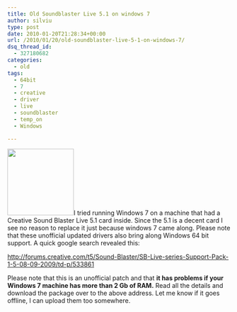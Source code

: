 ```yaml
---
title: Old Soundblaster Live 5.1 on windows 7
author: silviu
type: post
date: 2010-01-20T21:28:34+00:00
url: /2010/01/20/old-soundblaster-live-5-1-on-windows-7/
dsq_thread_id:
  - 327180682
categories:
  - old
tags:
  - 64bit
  - 7
  - creative
  - driver
  - live
  - soundblaster
  - temp_on
  - Windows

---
```

<img decoding="async" loading="lazy" class="alignleft size-thumbnail wp-image-679" title="livecard2" src="http://blog.silviuvulcan.ro/wp-content/uploads/sites/2/2010/01/livecard2-150x150.jpg" alt="" width="150" height="150" />I tried running Windows 7 on a machine that had a Creative Sound Blaster Live 5.1 card inside. Since the 5.1 is a decent card I see no reason to replace it just because windows 7 came along. Please note that these unofficial updated drivers also bring along Windows 64 bit support. A quick google search revealed this:

<a href="http://forums.creative.com/t5/Sound-Blaster/SB-Live-series-Support-Pack-1-5-08-09-2009/td-p/533861" target="_blank" rel="noopener">http://forums.creative.com/t5/Sound-Blaster/SB-Live-series-Support-Pack-1-5-08-09-2009/td-p/533861</a>

Please note that this is an unofficial patch and that **it has problems if your Windows 7 machine has more than 2 Gb of RAM.**
Read all the details and download the package over to the above address. Let me know if it goes offline, I can upload them too somewhere.